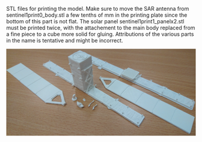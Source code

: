 STL files for printing the model. Make sure to move the SAR antenna
from sentinel1print0_body.stl a few tenths of mm in the printing plate
since the bottom of this part is not flat. The solar panel
sentinel1print1_panelx2.stl must be printed twice, with the attachement
to the main body replaced from a fine piece to a cube more solid for
gluing. Attributions of the various parts in the name is tentative and might
be incorrect.

<img src="result.jpg">
